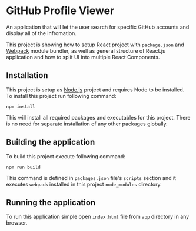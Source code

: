 # GitHub Profile Viewer
An application that will let the user search for specific GitHub accounts and display all of the infromation.

This project is showing how to setup React project with `package.json` and [Webpack](https://webpack.github.io/) module bundler, as well as general structure of React.js application and how to split UI into multiple React Components.

## Installation
This project is setup as [Node.js](https://nodejs.org/en/) project and requires Node to be installed.
To install this project run following command:

	npm install
	
This will install all required packages and executables for this project. There is no need for separate installation of any other packages globally.

## Building the application
To build this project execute following command:

	npm run build

This command is defined in `packages.json` file's `scripts` section and it executes `webpack` installed in this project `node_modules` directory.

## Running the application
To run this application simple open `index.html` file from `app` directory in any browser.